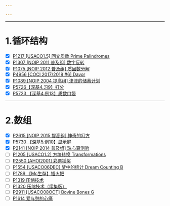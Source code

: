 ```yaml
---

---
```

--- 
# 1.循环结构

- [x] [P1217 [USACO1.5] 回文质数 Prime Palindromes](https://www.luogu.com.cn/problem/P1217)
- [x] [P1307 [NOIP 2011 普及组] 数字反转](https://www.luogu.com.cn/problem/P1307)
- [x] [P1075 [NOIP 2012 普及组] 质因数分解](https://www.luogu.com.cn/problem/P1075)
- [x] [P4956 [COCI 2017/2018 #6] Davor](https://www.luogu.com.cn/problem/P4956)
- [x] [P1089 [NOIP 2004 提高组] 津津的储蓄计划](https://www.luogu.com.cn/problem/P1089)
- [x] [P5726【深基4.习9】打分](https://www.luogu.com.cn/problem/P5726)
- [x] [P5723 【深基4.例13】质数口袋](https://www.luogu.com.cn/problem/P5723)

--- 
# 2.数组

- [x] [P2615 [NOIP 2015 提高组] 神奇的幻方](https://www.luogu.com.cn/problem/P2615)
- [x] [P5730 【深基5.例10】显示屏](https://www.luogu.com.cn/problem/P5730)
- [x] [P2141 [NOIP 2014 普及组] 珠心算测验](https://www.luogu.com.cn/problem/P2141)
- [ ] [P1205 [USACO1.2] 方块转换 Transformations](https://www.luogu.com.cn/problem/P1205)
- [ ] [P2550 [AHOI2001] 彩票摇奖](https://www.luogu.com.cn/problem/P2550)
- [ ] [P1554 [USACO06DEC] 梦中的统计 Dream Counting B](https://www.luogu.com.cn/problem/P1554)
- [ ] [P1789 【Mc生存】插火把](https://www.luogu.com.cn/problem/P1789)
- [ ] [P1319 压缩技术](https://www.luogu.com.cn/problem/P1319)
- [ ] [P1320 压缩技术（续集版）](https://www.luogu.com.cn/problem/P1320)
- [ ] [P2911 [USACO08OCT] Bovine Bones G](https://www.luogu.com.cn/problem/P2911)
- [ ] [P1614 爱与愁的心痛](https://www.luogu.com.cn/problem/P1614)